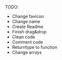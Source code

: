 TODO:

-   Change favicon
-   Change name
-   Create Readme
-   Finish drag&drop
-   Clean code
-   Comment code
-   Returntype to function
-   Change arrays
